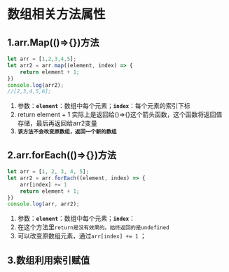 # 数组相关方法属性

## 1.arr.Map(()=>{})方法

``` javascript
let arr = [1,2,3,4,5];
let arr2 = arr.map((element, index) => {
    return element + 1;
})
console.log(arr2);
//[2,3,4,5,6];
```

1. 参数：**`element`**：数组中每个元素；**`index`**：每个元素的索引下标
2. return element + 1 实际上是返回给()=>{}这个箭头函数，这个函数将返回值存储，最后再返回给arr2变量
3. **`该方法不会改变原数组，返回一个新的数组`**

## 2.arr.forEach(()=>{})方法

``` javascript
let arr = [1, 2, 3, 4, 5];
let arr2 = arr.forEach((element, index) => {
    arr[index] += 1
    return element + 1;
})
console.log(arr, arr2);
```

1. 参数：**`element`**：数组中每个元素；**`index`**：
2. 在这个方法里`return是没有效果的。始终返回的是undefined`
3. 可以改变原数组元素，通过`arr[index] += 1` ；

## 3.数组利用索引赋值
